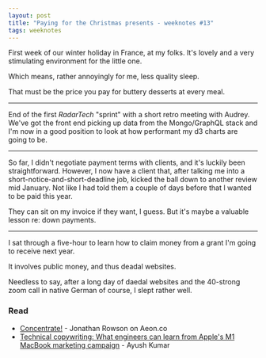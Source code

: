 ```yaml
---
layout: post
title: "Paying for the Christmas presents - weeknotes #13"
tags: weeknotes
---
```


First week of our winter holiday in France, at my folks. It's lovely and a very stimulating environment for the little one.

Which means, rather annoyingly for me, less quality sleep.

That must be the price you pay for buttery desserts at every meal.

---

End of the first _RadarTech_ "sprint" with a short retro meeting with Audrey. We've got the front end picking up data from the Mongo/GraphQL stack and I'm now in a good position to look at how performant my d3 charts are going to be.

---

So far, I didn't negotiate payment terms with clients, and it's luckily been straightforward. However, I now have a client that, after talking me into a short-notice-and-short-deadline job, kicked the ball down to another review mid January. Not like I had told them a couple of days before that I wanted to be paid this year.

They can sit on my invoice if they want, I guess. But it's maybe a valuable lesson re: down payments.

---

I sat through a five-hour to learn how to claim money from a grant I'm going to receive next year.

It involves public money, and thus deadal websites.

Needless to say, after a long day of daedal websites and the 40-strong zoom call in native German of course, I slept rather well.

### Read

- [Concentrate!](https://aeon.co/essays/playing-chess-is-an-essential-life-lesson-in-concentration) - Jonathan Rowson on Aeon.co
- [Technical copywriting: What engineers can learn from Apple's M1 MacBook marketing campaign](https://quixoticnomad.blog/technical-copywriting-what-engineers-can-learn-from-apples-m1-macbook-marketing-campaign/) - Ayush Kumar
